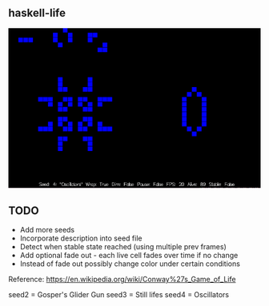 haskell-life
--------------

![screenshot](img/screenshot.png)

TODO
----
- Add more seeds
- Incorporate description into seed file
- Detect when stable state reached (using multiple prev frames)
- Add optional fade out - each live cell fades over time if no change
- Instead of fade out possibly change color under certain conditions

Reference: https://en.wikipedia.org/wiki/Conway%27s_Game_of_Life

seed2 = Gosper's Glider Gun
seed3 = Still lifes
seed4 = Oscillators
